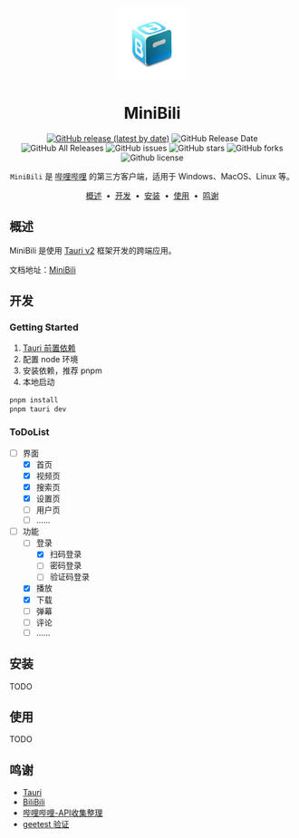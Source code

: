 <p align="center">
    <img src="./src-tauri/icons/icon.png" width="128" height="128" />
</p>

<div align="center">

# MiniBili

[![GitHub release (latest by date)](https://img.shields.io/github/v/release/Z-Only/minibili?style=flat)](https://github.com/Z-Only/minibili/releases)
![GitHub Release Date](https://img.shields.io/github/release-date/Z-Only/minibili?style=flat)
![GitHub All Releases](https://img.shields.io/github/downloads/Z-Only/minibili/total?style=flat)
![GitHub issues](https://img.shields.io/github/issues/Z-Only/minibili?style=flat)
![GitHub stars](https://img.shields.io/github/stars/Z-Only/minibili?style=flat)
![GitHub forks](https://img.shields.io/github/forks/Z-Only/minibili?style=flat)
![Github license](https://img.shields.io/github/license/Z-Only/minibili?style=flat)

`MiniBili` 是 [哔哩哔哩](https://www.bilibili.com) 的第三方客户端，适用于 Windows、MacOS、Linux 等。

</div>

<p align="center">
<a href="#概述">概述</a> &nbsp;&bull;&nbsp;
<a href="#开发">开发</a> &nbsp;&bull;&nbsp;
<a href="#安装">安装</a> &nbsp;&bull;&nbsp;
<a href="#使用">使用</a> &nbsp;&bull;&nbsp;
<a href="#鸣谢">鸣谢</a>
</p>

## 概述

MiniBili 是使用 [Tauri v2](https://v2.tauri.app) 框架开发的跨端应用。

文档地址：[MiniBili](https://z-only.github.io/minibili/)

## 开发

### Getting Started

1. [Tauri 前置依赖](https://tauri.app/zh-cn/start/prerequisites/)
2. 配置 node 环境
3. 安装依赖，推荐 pnpm
4. 本地启动

```shell
pnpm install
pnpm tauri dev
```

### ToDoList

- [ ] 界面
  - [x] 首页
  - [x] 视频页
  - [x] 搜索页
  - [x] 设置页
  - [ ] 用户页
  - [ ] ......
- [ ] 功能
  - [ ] 登录
    - [x] 扫码登录
    - [ ] 密码登录
    - [ ] 验证码登录
  - [x] 播放
  - [x] 下载
  - [ ] 弹幕
  - [ ] 评论
  - [ ] ......

## 安装

TODO

## 使用

TODO

## 鸣谢

- [Tauri](https://v2.tauri.app)
- [BiliBili](https://www.bilibili.com/)
- [哔哩哔哩-API收集整理](https://github.com/SocialSisterYi/bilibili-API-collect)
- [geetest 验证](https://github.com/Amorter/biliTicker_gt)
